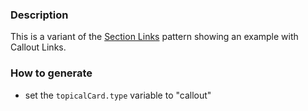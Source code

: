 ### Description
This is a variant of the [Section Links](./?p=molecules-topical-card) pattern showing an example with Callout Links.

### How to generate
* set the `topicalCard.type` variable to "callout"
